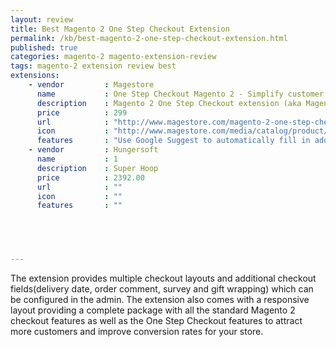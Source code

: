 ```yaml
---
layout: review
title: Best Magento 2 One Step Checkout Extension
permalink: /kb/best-magento-2-one-step-checkout-extension.html
published: true
categories: magento-2 magento-extension-review
tags: magento-2 extension review best
extensions:
    - vendor         : Magestore
      name    		 : One Step Checkout Magento 2 - Simplify customer checkout process
      description    : Magento 2 One Step Checkout extension (aka Magento 2 One Page Checkout) simplifies customers checkout process with all checkout steps appeared on a single page. Thus, customers can fill in information and modify any step without back and forth.
      price          : 299
      url			 : "http://www.magestore.com/magento-2-one-step-checkout-extension.html"
      icon			 : "http://www.magestore.com/media/catalog/product/cache/1/image/300x/9df78eab33525d08d6e5fb8d27136e95/o/s/osc2.jpg"
      features		 : "Use Google Suggest to automatically fill in address info. Support 40+ payment methods. Responsive and flexible checkout page design"
    - vendor         : Hungersoft
      name    		 : 1
      description 	 : Super Hoop
      price       	 : 2392.00
      url			 : ""
      icon			 : ""
      features		 : ""

    



---
```



The extension provides multiple checkout layouts and additional checkout fields(delivery date, order comment, survey and gift wrapping) which can be configured in the admin. The extension also comes with a responsive layout providing a complete package with all the standard Magento 2 checkout features as well as the One Step Checkout features to attract more customers and improve conversion rates for your store.

